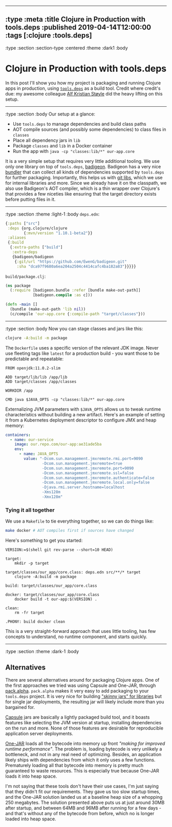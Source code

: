 --------------------------------------------------------------------------------
:type :meta
:title Clojure in Production with tools.deps
:published 2019-04-14T12:00:00
:tags [:clojure :tools.deps]
--------------------------------------------------------------------------------
:type :section
:section-type :centered
:theme :dark1
:body
# Clojure in Production with tools.deps

In this post I'll show you how my project is packaging and running Clojure apps
in production, using [`tools.deps`](https://github.com/clojure/tools.deps.alpha)
as a build tool. Credit where credit's due: my awesome colleague [Alf Kristian
Støyle](https://www.kodemaker.no/alf-kristian) did the heavy lifting on this
setup.

--------------------------------------------------------------------------------
:type :section
:body
Our setup at a glance:

- Use `tools.deps` to manage dependencies and build class paths
- AOT compile sources (and possibly some dependencies) to class files in `classes`
- Place all dependency jars in `lib`
- Package `classes` and `lib` in a Docker container
- Run the app with `java -cp "classes:lib/*" our-app.core`

It is a very simple setup that requires very little additional tooling. We use
only one library on top of `tools.deps`,
[badigeon](https://github.com/EwenG/badigeon). Badigeon has a very nice
[bundler](https://github.com/EwenG/badigeon/blob/master/src/badigeon/bundle.clj#L140)
that can collect all kinds of dependencies supported by `tools.deps` for further
packaging. Importantly, this helps us with [git
libs](https://www.clojure.org/guides/deps_and_cli#_using_git_libraries), which
we use for internal libraries and more. Since we already have it on the
classpath, we also use Badigeon's AOT compiler, which is a thin wrapper over
Clojure's that provides a few niceties like ensuring that the target directory
exists before putting files in it.

--------------------------------------------------------------------------------
:type :section
:theme :light-1
:body
`deps.edn`:

```clj
{:paths ["src"]
 :deps {org.clojure/clojure
        {:mvn/version "1.10.1-beta2"}}
 :aliases
 {:build
  {:extra-paths ["build"]
   :extra-deps
   {badigeon/badigeon
    {:git/url "https://github.com/EwenG/badigeon.git"
     :sha "dca97f9680a6ea204a2504c4414cafc4ba182a83"}}}}}
```

`build/package.clj`:

```clj
(ns package
  (:require [badigeon.bundle :refer [bundle make-out-path]]
            [badigeon.compile :as c]))

(defn -main []
  (bundle (make-out-path 'lib nil))
  (c/compile 'our-app.core {:compile-path "target/classes"}))
```

--------------------------------------------------------------------------------
:type :section
:body
Now you can stage classes and jars like this:

```sh
clojure -A:build -m package
```

The `Dockerfile` uses a specific version of the relevant JDK image. Never use
fleeting tags like `latest` for a production build - you want those to be
predictable and repeatable:

```docker
FROM openjdk:11.0.2-slim

ADD target/lib/lib /app/lib
ADD target/classes /app/classes

WORKDIR /app

CMD java $JAVA_OPTS -cp "classes:lib/*" our-app.core
```

Externalizing JVM parameters with `$JAVA_OPTS` allows us to tweak runtime
characteristics without building a new artifact. Here's an example of setting it
from a Kubernetes deployment descriptor to configure JMX and heap memory:

```yaml
containers:
  - name: our-service
    image: our.repo.com/our-app:ae31ade5ba
    env:
      - name: JAVA_OPTS
        value: "-Dcom.sun.management.jmxremote.rmi.port=9090
                -Dcom.sun.management.jmxremote=true
                -Dcom.sun.management.jmxremote.port=9090
                -Dcom.sun.management.jmxremote.ssl=false
                -Dcom.sun.management.jmxremote.authenticate=false
                -Dcom.sun.management.jmxremote.local.only=false
                -Djava.rmi.server.hostname=localhost
                -Xms128m
                -Xmx128m"
```

### Tying it all together

We use a `Makefile` to tie everything together, so we can do things like:

```sh
make docker # AOT compiles first if sources have changed
```

Here's something to get you started:

```make
VERSION:=$(shell git rev-parse --short=10 HEAD)

target:
    mkdir -p target

target/classes/our_app/core.class: deps.edn src/**/* target
    clojure -A:build -m package

build: target/classes/our_app/core.class

docker: target/classes/our_app/core.class
    docker build -t our-app:$(VERSION) .

clean:
    rm -fr target

.PHONY: build docker clean
```

This is a very straight-forward approach that uses little tooling, has few
concepts to understand, no runtime component, and starts quickly.

--------------------------------------------------------------------------------
:type :section
:theme :dark-1
:body
<a id="alternatives"></a>
## Alternatives

There are several alternatives around for packaging Clojure apps. One of the
first approaches we tried was using Capsule and One-JAR, through
[pack.alpha](https://github.com/juxt/pack.alpha/). `pack.alpha` makes it very
easy to add packaging to your `tools.deps` project. It is very nice for building
["skinny jars" for libraries](/tools-deps-figwheel-main-devcards-emacs/) but for
single jar deployments, the resulting jar will likely include more than you
bargained for.

[Capsule](http://www.capsule.io) jars are basically a lightly packaged build
tool, and it boasts features like selecting the JVM version at startup,
installing dependencies on the run and more. None of those features are
desirable for reproducible application server deployments.

[One-JAR](http://one-jar.sourceforge.net) loads all the bytecode into memory up
front _"making for improved runtime performance"_. The problem is, loading
bytecode is very unlikely a bottleneck, and not in any real need of optimizing.
Besides, an application likely ships with dependencies from which it only uses a
few functions. Prematurely loading all that bytecode into memory is pretty much
guaranteed to waste resources. This is especially true because One-JAR loads it
into heap space.

I'm not saying that these tools don't have their use cases, I'm just saying that
they didn't fit our requirements. They gave us too slow startup times, and the
One-JAR solution landed us at a baseline heap size of a whopping 250 megabytes.
The solution presented above puts us at just around 30MB after startup, and
between 64MB and 96MB after running for a few days - and that's without any of
the bytecode from before, which no is longer loaded into heap space.
